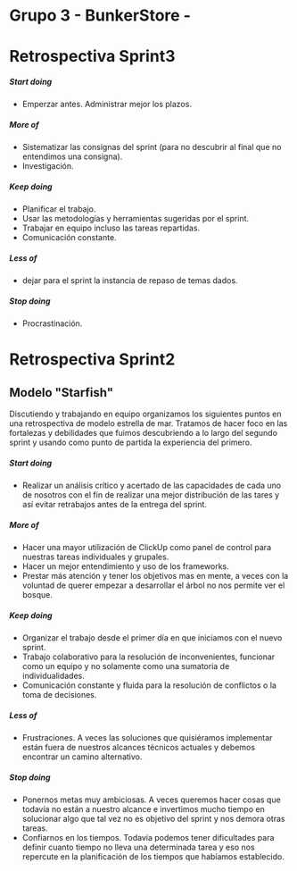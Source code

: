 # Grupo 3 - BunkerStore - 

# Retrospectiva Sprint3
##### Start doing
+ Emperzar antes. Administrar mejor los plazos. 

##### More of
+ Sistematizar las consignas del sprint (para no descubrir al final que no entendimos una consigna).
+ Investigación.

##### Keep doing
+ Planificar el trabajo.
+ Usar las metodologías y herramientas sugeridas por el sprint.
+ Trabajar en equipo incluso las tareas repartidas.
+ Comunicación constante.


##### Less of
+ dejar para el sprint la instancia de repaso de temas dados.

##### Stop doing
+ Procrastinación.



# Retrospectiva Sprint2

## Modelo "Starfish"
Discutiendo y trabajando en equipo organizamos los siguientes puntos en una retrospectiva de modelo estrella de mar. Tratamos de hacer foco en las fortalezas y debilidades que fuimos descubriendo a lo largo del segundo sprint y usando como punto de partida la experiencia del primero. 

##### Start doing
+ Realizar un análisis crítico y acertado de las capacidades de cada uno de nosotros con el fin de realizar una mejor distribución de las tares y así evitar retrabajos antes de la entrega del sprint.

##### More of
+ Hacer una mayor utilización de ClickUp como panel de control para nuestras tareas individuales y grupales.
+ Hacer un mejor entendimiento y uso de los frameworks.
+ Prestar más atención y tener los objetivos mas en mente, a veces con la voluntad de querer empezar a desarrollar el árbol no nos permite ver el bosque.


##### Keep doing
* Organizar el trabajo desde el primer día en que iniciamos con el nuevo sprint.
* Trabajo colaborativo para la resolución de inconvenientes, funcionar como un equipo y no solamente como una sumatoria de individualidades.
* Comunicación constante y fluida para la resolución de conflictos o la toma de decisiones.


##### Less of
- Frustraciones. A veces las soluciones que quisiéramos implementar están fuera de nuestros alcances técnicos actuales y debemos encontrar un camino alternativo.

##### Stop doing
- Ponernos metas muy ambiciosas. A veces queremos hacer cosas que todavía no están a nuestro alcance e invertimos mucho tiempo en solucionar algo que tal vez no es objetivo del sprint y nos demora otras tareas.
- Confiarnos en los tiempos. Todavía podemos tener dificultades para definir cuanto tiempo no lleva una determinada tarea y eso nos repercute en la planificación de los tiempos que habíamos establecido.